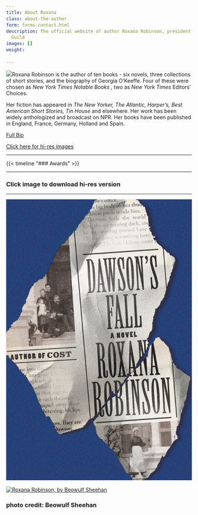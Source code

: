 ```yaml
---
title: About Roxana
class: about-the-author
form: forms-contact.html
description: The official website of author Roxana Robinson, president of the Authors
  Guild
images: []
weight: 

---
```

![](/uploads/Roxana-Robinson-by-Beowulf-Sheehan.jpg)Roxana Robinson is the author of ten books - six novels, three collections of short stories, and the biography of Georgia O’Keeffe. Four of these were chosen as _New York Times Notable Books ,_ two as _New York Times_ Editors’ Choices.

Her fiction has appeared in _The New Yorker, The Atlantic, Harper’s, Best American Short Stories, Tin House_ and elsewhere. Her work has been widely anthologized and broadcast on NPR. Her books have been published in England, France, Germany, Holland and Spain.

[Full Bio](/biography/)

[Click here for hi-res images](#downloads)

***

{{< timeline "### Awards" >}}

***

### Click image to download hi-res version

***

[![](/uploads/9780374135218.jpg "Dawson's Fall Cover") ](/uploads/cover-dawsons-fall-large.jpg)

[![](/uploads/Roxana-Robinson-by-Beowulf-Sheehan.jpg "Roxana Robinson, by Beowulf Sheehan")
](/uploads/Roxana-Robinson-by-Beowulf-Sheehan-large.jpg)
### photo credit: Beowulf Sheehan